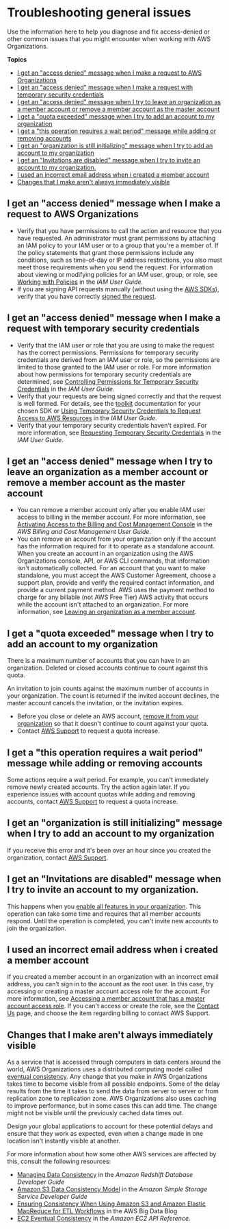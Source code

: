 # Troubleshooting general issues<a name="orgs_troubleshoot_general"></a>

Use the information here to help you diagnose and fix access\-denied or other common issues that you might encounter when working with AWS Organizations\.

**Topics**
+ [I get an "access denied" message when I make a request to AWS Organizations](#troubleshoot_general_access-denied-service)
+ [I get an "access denied" message when I make a request with temporary security credentials](#troubleshoot_general_access-denied-temp-creds)
+ [I get an "access denied" message when I try to leave an organization as a member account or remove a member account as the master account](#troubleshoot_general_error-leaving-org)
+ [I get a "quota exceeded" message when I try to add an account to my organization](#troubleshoot_general_error-adding-account)
+ [I get a "this operation requires a wait period" message while adding or removing accounts](#troubleshoot_general_error-wait-req)
+ [I get an "organization is still initializing" message when I try to add an account to my organization](#troubleshoot_general_error-still-init)
+ [I get an "Invitations are disabled" message when I try to invite an account to my organization\.](#troubleshoot_general_error-changing-feature-set)
+ [I used an incorrect email address when i created a member account](#troubleshoot_incorrect-email)
+ [Changes that I make aren't always immediately visible](#troubleshoot_general_eventual-consistency)

## I get an "access denied" message when I make a request to AWS Organizations<a name="troubleshoot_general_access-denied-service"></a>
+ Verify that you have permissions to call the action and resource that you have requested\. An administrator must grant permissions by attaching an IAM policy to your IAM user or to a group that you're a member of\. If the policy statements that grant those permissions include any conditions, such as time\-of\-day or IP address restrictions, you also must meet those requirements when you send the request\. For information about viewing or modifying policies for an IAM user, group, or role, see [Working with Policies](https://docs.aws.amazon.com/IAM/latest/UserGuide/access_policies_manage.html) in the *IAM User Guide*\.
+ If you are signing API requests manually \(without using the [AWS SDKs](http://aws.amazon.com/tools/)\), verify that you have correctly [signed the request](https://docs.aws.amazon.com/general/latest/gr/signing_aws_api_requests.html)\.

## I get an "access denied" message when I make a request with temporary security credentials<a name="troubleshoot_general_access-denied-temp-creds"></a>
+ Verify that the IAM user or role that you are using to make the request has the correct permissions\. Permissions for temporary security credentials are derived from an IAM user or role, so the permissions are limited to those granted to the IAM user or role\. For more information about how permissions for temporary security credentials are determined, see [Controlling Permissions for Temporary Security Credentials](https://docs.aws.amazon.com/IAM/latest/UserGuide/id_credentials_temp_control-access.html) in the *IAM User Guide*\.
+ Verify that your requests are being signed correctly and that the request is well formed\. For details, see the [toolkit](http://aws.amazon.com/tools/) documentation for your chosen SDK or [Using Temporary Security Credentials to Request Access to AWS Resources](https://docs.aws.amazon.com/IAM/latest/UserGuide/id_credentials_temp_use-resources.html) in the *IAM User Guide*\.
+ Verify that your temporary security credentials haven't expired\. For more information, see [Requesting Temporary Security Credentials](https://docs.aws.amazon.com/IAM/latest/UserGuide/id_credentials_temp_request.html) in the *IAM User Guide*\. 

## I get an "access denied" message when I try to leave an organization as a member account or remove a member account as the master account<a name="troubleshoot_general_error-leaving-org"></a>
+ You can remove a member account only after you enable IAM user access to billing in the member account\. For more information, see [Activating Access to the Billing and Cost Management Console](https://docs.aws.amazon.com/awsaccountbilling/latest/aboutv2/grantaccess.html#ControllingAccessWebsite-Activate) in the *AWS Billing and Cost Management User Guide*\.
+ You can remove an account from your organization only if the account has the information required for it to operate as a standalone account\. When you create an account in an organization using the AWS Organizations console, API, or AWS CLI commands, that information isn't automatically collected\. For an account that you want to make standalone, you must accept the AWS Customer Agreement, choose a support plan, provide and verify the required contact information, and provide a current payment method\. AWS uses the payment method to charge for any billable \(not AWS Free Tier\) AWS activity that occurs while the account isn't attached to an organization\. For more information, see [Leaving an organization as a member account](orgs_manage_accounts_remove.md#orgs_manage_accounts_leave-as-member)\.

## I get a "quota exceeded" message when I try to add an account to my organization<a name="troubleshoot_general_error-adding-account"></a>

There is a maximum number of accounts that you can have in an organization\. Deleted or closed accounts continue to count against this quota\.

An invitation to join counts against the maximum number of accounts in your organization\. The count is returned if the invited account declines, the master account cancels the invitation, or the invitation expires\.
+ Before you close or delete an AWS account, [remove it from your organization](orgs_manage_accounts_remove.md) so that it doesn't continue to count against your quota\.
+ Contact [AWS Support](https://console.aws.amazon.com/support/home#/) to request a quota increase\.

## I get a "this operation requires a wait period" message while adding or removing accounts<a name="troubleshoot_general_error-wait-req"></a>

Some actions require a wait period\. For example, you can't immediately remove newly created accounts\. Try the action again later\. If you experience issues with account quotas while adding and removing accounts, contact [AWS Support](https://console.aws.amazon.com/support/home#/) to request a quota increase\.

## I get an "organization is still initializing" message when I try to add an account to my organization<a name="troubleshoot_general_error-still-init"></a>

If you receive this error and it's been over an hour since you created the organization, contact [AWS Support](https://console.aws.amazon.com/support/home#/)\.

## I get an "Invitations are disabled" message when I try to invite an account to my organization\.<a name="troubleshoot_general_error-changing-feature-set"></a>

This happens when you [enable all features in your organization](orgs_manage_org_support-all-features.md)\. This operation can take some time and requires that all member accounts respond\. Until the operation is completed, you can't invite new accounts to join the organization\.

## I used an incorrect email address when i created a member account<a name="troubleshoot_incorrect-email"></a>

If you created a member account in an organization with an incorrect email address, you can’t sign in to the account as the root user\. In this case, try accessing or creating a master account access role for the account\. For more information, see [Accessing a member account that has a master account access role](orgs_manage_accounts_access.md#orgs_manage_accounts_access-cross-account-role)\. If you can't access or create the role, see the [Contact Us](https://aws.amazon.com/contact-us/) page, and choose the item regarding billing to contact AWS Support\.

## Changes that I make aren't always immediately visible<a name="troubleshoot_general_eventual-consistency"></a>

As a service that is accessed through computers in data centers around the world, AWS Organizations uses a distributed computing model called [eventual consistency](https://wikipedia.org/wiki/Eventual_consistency)\. Any change that you make in AWS Organizations takes time to become visible from all possible endpoints\. Some of the delay results from the time it takes to send the data from server to server or from replication zone to replication zone\. AWS Organizations also uses caching to improve performance, but in some cases this can add time\. The change might not be visible until the previously cached data times out\.

Design your global applications to account for these potential delays and ensure that they work as expected, even when a change made in one location isn't instantly visible at another\.

For more information about how some other AWS services are affected by this, consult the following resources:
+ [Managing Data Consistency](https://docs.aws.amazon.com/redshift/latest/dg/managing-data-consistency.html) in the *Amazon Redshift Database Developer Guide*
+ [Amazon S3 Data Consistency Model](https://docs.aws.amazon.com/AmazonS3/latest/dev/Introduction.html#ConsistencyModel) in the *Amazon Simple Storage Service Developer Guide*
+ [Ensuring Consistency When Using Amazon S3 and Amazon Elastic MapReduce for ETL Workflows](http://aws.amazon.com/blogs/big-data/ensuring-consistency-when-using-amazon-s3-and-amazon-elastic-mapreduce-for-etl-workflows/) in the AWS Big Data Blog
+ [EC2 Eventual Consistency](https://docs.aws.amazon.com/AWSEC2/latest/APIReference/query-api-troubleshooting.html#eventual-consistency) in the *Amazon EC2 API Reference*\.